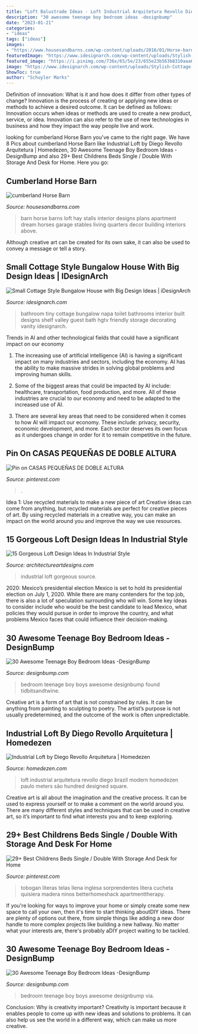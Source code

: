 ```yaml
---
title: "Loft Balustrade Ideas - Loft Industrial Arquitetura Revollo Diego Brazil Modern Homedezen Paulo Meters São Hundred Designed Square"
description: "30 awesome teenage boy bedroom ideas -designbump"
date: "2023-01-21"
categories:
- "ideas"
tags: ["ideas"]
images:
- "https://www.housesandbarns.com/wp-content/uploads/2016/01/Horse-barn-interior.jpg"
featuredImage: "https://www.idesignarch.com/wp-content/uploads/Stylish-Cottage-Style-Bungalow-Home_9.jpg"
featured_image: "https://i.pinimg.com/736x/65/5e/23/655e23b563b8310aaa6f40e2f723f7c2.jpg"
image: "https://www.idesignarch.com/wp-content/uploads/Stylish-Cottage-Style-Bungalow-Home_9.jpg"
ShowToc: true
author: "Schuyler Marks"
---
```



Definition of innovation: What is it and how does it differ from other types of change?
Innovation is the process of creating or applying new ideas or methods to achieve a desired outcome. It can be defined as follows: 
Innovation occurs when ideas or methods are used to create a new product, service, or idea. Innovation can also refer to the use of new technologies in business and how they impact the way people live and work.

	

		
looking for cumberland Horse Barn you've came to the right page. We have 8 Pics about cumberland Horse Barn like Industrial Loft by Diego Revollo Arquitetura | Homedezen, 30 Awesome Teenage Boy Bedroom Ideas -DesignBump and also 29+ Best Childrens Beds Single / Double With Storage And Desk for Home. Here you go:
		
    
## Cumberland Horse Barn

<img loading=lazy src="https://www.housesandbarns.com/wp-content/uploads/2016/01/Horse-barn-interior.jpg" onerror="this.onerror=null;this.src='https://tse2.mm.bing.net/th?id=OIP.FSdEK3QQKfFPoPn122QzowHaLI&amp;pid=15.1';" alt="cumberland Horse Barn">

_Source: housesandbarns.com_

>barn horse barns loft hay stalls interior designs plans apartment dream horses garage stables living quarters decor building interiors above. 

	

Although creative art can be created for its own sake, it can also be used to convey a message or tell a story.

    
## Small Cottage Style Bungalow House With Big Design Ideas | IDesignArch

<img loading=lazy src="https://www.idesignarch.com/wp-content/uploads/Stylish-Cottage-Style-Bungalow-Home_9.jpg" onerror="this.onerror=null;this.src='https://tse4.mm.bing.net/th?id=OIP.62Kn80hhlYWc-8KPfwv_2gHaLH&amp;pid=15.1';" alt="Small Cottage Style Bungalow House with Big Design Ideas | iDesignArch">

_Source: idesignarch.com_

>bathroom tiny cottage bungalow napa toilet bathrooms interior built designs shelf valley guest bath hgtv friendly storage decorating vanity idesignarch. 

	

Trends in AI and other technological fields that could have a significant impact on our economy
1. The increasing use of artificial intelligence (AI) is having a significant impact on many industries and sectors, including the economy. AI has the ability to make massive strides in solving global problems and improving human skills.
2. Some of the biggest areas that could be impacted by AI include: healthcare, transportation, food production, and more. All of these industries are crucial to our economy and need to be adapted to the increased use of AI.

3. There are several key areas that need to be considered when it comes to how AI will impact our economy. These include: privacy, security, economic development, and more. Each sector deserves its own focus as it undergoes change in order for it to remain competitive in the future.


    
## Pin On CASAS PEQUEÑAS DE DOBLE ALTURA

<img loading=lazy src="https://i.pinimg.com/736x/65/5e/23/655e23b563b8310aaa6f40e2f723f7c2.jpg" onerror="this.onerror=null;this.src='https://tse4.mm.bing.net/th?id=OIP.z61nrWJqbIUXJTXkA0FmgwHaLH&amp;pid=15.1';" alt="Pin on CASAS PEQUEÑAS DE DOBLE ALTURA">

_Source: pinterest.com_

>. 

	

Idea 1: Use recycled materials to make a new piece of art
Creative ideas can come from anything, but recycled materials are perfect for creative pieces of art. By using recycled materials in a creative way, you can make an impact on the world around you and improve the way we use resources.

    
## 15 Gorgeous Loft Design Ideas In Industrial Style

<img loading=lazy src="https://www.architectureartdesigns.com/wp-content/uploads/2015/06/111.jpg" onerror="this.onerror=null;this.src='https://tse1.mm.bing.net/th?id=OIP.D0lbHkN0JWUnEbFQu4NO1QHaE0&amp;pid=15.1';" alt="15 Gorgeous Loft Design Ideas In Industrial Style">

_Source: architectureartdesigns.com_

>industrial loft gorgeous source. 

	

2020: Mexico’s presidential election
Mexico is set to hold its presidential election on July 1, 2020. While there are many contenders for the top job, there is also a lot of speculation surrounding who will win. Some key ideas to consider include who would be the best candidate to lead Mexico, what policies they would pursue in order to improve the country, and what problems Mexico faces that could influence their decision-making.

    
## 30 Awesome Teenage Boy Bedroom Ideas -DesignBump

<img loading=lazy src="https://cdn.designbump.com/wp-content/uploads/2014/10/teenage-boys-bedroom-ideas-008.jpg" onerror="this.onerror=null;this.src='https://tse2.mm.bing.net/th?id=OIP.VEpksur-u2tCvLKklQLGtgAAAA&amp;pid=15.1';" alt="30 Awesome Teenage Boy Bedroom Ideas -DesignBump">

_Source: designbump.com_

>bedroom teenage boy boys awesome designbump found tidbitsandtwine. 

	

Creative art is a form of art that is not constrained by rules. It can be anything from painting to sculpting to poetry. The artist’s purpose is not usually predetermined, and the outcome of the work is often unpredictable.

    
## Industrial Loft By Diego Revollo Arquitetura | Homedezen

<img loading=lazy src="http://www.homedezen.com/wp-content/uploads/2015/02/Industrial-Loft-by-Diego-Revollo-Arquitetura-07.jpg" onerror="this.onerror=null;this.src='https://tse2.mm.bing.net/th?id=OIP.jA_p22gtUixqkNjEEd_k4AHaK4&amp;pid=15.1';" alt="Industrial Loft by Diego Revollo Arquitetura | Homedezen">

_Source: homedezen.com_

>loft industrial arquitetura revollo diego brazil modern homedezen paulo meters são hundred designed square. 

	

Creative art is all about the imagination and the creative process. It can be used to express yourself or to make a comment on the world around you. There are many different styles and techniques that can be used in creative art, so it’s important to find what interests you and to keep exploring.

    
## 29+ Best Childrens Beds Single / Double With Storage And Desk For Home

<img loading=lazy src="https://i.pinimg.com/736x/c7/e1/ee/c7e1ee7b1262473a2030cdaacda4541f.jpg" onerror="this.onerror=null;this.src='https://tse4.mm.bing.net/th?id=OIP.rZ6SJNHyin9g7dcTzJXGOQHaE9&amp;pid=15.1';" alt="29+ Best Childrens Beds Single / Double With Storage And Desk for Home">

_Source: pinterest.com_

>tobogan literas telas llena inglesa sorprendentes litera cucheta quisiera madera ninos betterhomeshack apartmenttherapy. 

	

If you're looking for ways to improve your home or simply create some new space to call your own, then it's time to start thinking aboutDIY ideas. There are plenty of options out there, from simple things like adding a new door handle to more complex projects like building a new hallway. No matter what your interests are, there's probably aDIY project waiting to be tackled.

    
## 30 Awesome Teenage Boy Bedroom Ideas -DesignBump

<img loading=lazy src="https://cdn.designbump.com/wp-content/uploads/2014/10/teenage-boys-bedroom-ideas-026.jpg" onerror="this.onerror=null;this.src='https://tse4.mm.bing.net/th?id=OIP.l6WhONJrwT4HPNl5xEItpQHaKW&amp;pid=15.1';" alt="30 Awesome Teenage Boy Bedroom Ideas -DesignBump">

_Source: designbump.com_

>bedroom teenage boy boys awesome designbump via. 

	

Conclusion: Why is creativity important?
Creativity is important because it enables people to come up with new ideas and solutions to problems. It can also help us see the world in a different way, which can make us more creative.

